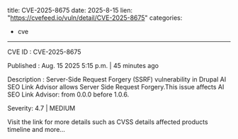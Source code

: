  
title: CVE-2025-8675
date: 2025-8-15
lien: "https://cvefeed.io/vuln/detail/CVE-2025-8675"
categories:
  - cve
---

CVE ID : CVE-2025-8675

Published :  Aug. 15
2025
5:15 p.m. | 45 minutes ago

Description : Server-Side Request Forgery (SSRF) vulnerability in Drupal AI SEO Link Advisor allows Server Side Request Forgery.This issue affects AI SEO Link Advisor: from 0.0.0 before 1.0.6.

Severity: 4.7 | MEDIUM

Visit the link for more details
such as CVSS details
affected products
timeline
and more...
